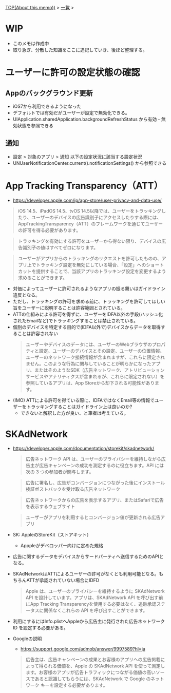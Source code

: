 [TOP(About this memo))](../README.md) > [一覧](./README.md) >



# WIP
* このメモは作成中
* 取り急ぎ、分散した知識をここに追記していき、後ほど整理する。

# ユーザーに許可の設定状態の確認
## Appのバックグラウンド更新
* iOS7から利用できるようになった
* デフォルトでは有効だがユーザーが設定で無効化できる。
* UIApplication.sharedApplication.backgroundRefreshStatus から有効・無効状態を参照できる
## 通知
* 設定 > 対象のアプリ > 通知 以下の設定状況に該当する設定状況
* UNUserNotificationCenter.current().notificationSettings() から参照できる


# App Tracking Transparency（ATT）
* https://developer.apple.com/jp/app-store/user-privacy-and-data-use/
> iOS 14.5、iPadOS 14.5、tvOS 14.5以降では、ユーザーをトラッキングしたり、ユーザーのデバイスの広告識別子にアクセスしたりする際には、AppTrackingTransparency（ATT）のフレームワークを通じてユーザーの許可を得る必要があります。

> トラッキングを有効にする許可をユーザーから得ない限り、デバイスの広告識別子の値はすべてゼロになります。

> ユーザーがアプリからのトラッキングのリクエストを許可したものの、アプリ上でトラッキング設定を無効にしている場合、「設定」へのショートカットを提供することで、当該アプリのトラッキング設定を変更するよう求めることができます。

* 対価によってユーザーに許可されるようなアプリの振る舞いはガイドライン違反となる。
* ただし、トラッキングの許可を求める前に、トラッキングを許可してほしい旨をユーザーに説明することは許容範囲とされている。
* ATTの仕組みによる許可を得ずに、ユーザーをIDFA以外の手段(ハッシュ化されたEmailなど)でトラッキングすることは禁止されている。
* 個別のデバイスを特定する目的で(IDFA以外で)デバイスからデータを取得することは許容されない
    > ユーザーやデバイスのデータには、ユーザーのWebブラウザのプロパティと設定、ユーザーのデバイスとその設定、ユーザーの位置情報、ユーザーのネットワーク接続情報が含まれますが、これらに限定されません。このような行為に関与していることが明らかになったアプリ、またはそのようなSDK（広告ネットワーク、アトリビューションサービスやアナリティクスが含まれるが、これらに限定されない）を参照しているアプリは、App Storeから却下される可能性があります。
* (IMO) ATTによる許可を得ている際に、IDFAではなくEmail等の情報でユーザーをトラッキングすることはガイドライン上は良いのか?
    * できないと解釈した方が良い、と筆者は考えている。

# SKAdNetwork
* https://developer.apple.com/documentation/storekit/skadnetwork/
    > 広告ネットワーク API は、ユーザーのプライバシーを維持しながら広告主が広告キャンペーンの成功を測定するのに役立ちます。API には次の 3 つの参加者が関与します。  

    > 広告に署名し、広告がコンバージョンにつながった後にインストール検証ポストバックを受け取る広告ネットワーク
    
    > 広告ネットワークからの広告を表示するアプリ、またはSafariで広告を表示するウェブサイト
    
    > ユーザーがアプリを利用するとコンバージョン値が更新される広告アプリ
* SK: AppleのStoreKit（ストアキット）
    * Apppleがデベロッパー向けに定めた規格
* 広告に関するデータをデバイスからサードパーティへ送信するためのAPIとなる。
* SKAdNetworkはATTによるユーザーの許可がなくとも利用可能となる。もちろんATTが承認されていない場合にIDFD
    > Apple は、ユーザーのプライバシーを維持するように SKAdNetwork API を設計しています。アプリは、SKAdNetwork API を呼び出す前にApp Tracking Transparencyを使用する必要はなく、追跡承認ステータスに関係なくこれらの API を呼び出すことができます。
* 利用にするにはInfo.plistへAppleから広告主に発行された広告ネットワークID を設定する必要がある。
* Googleの説明
    * https://support.google.com/admob/answer/9997589?hl=ja
    > 広告主は、広告キャンペーンの成果とお客様のアプリへの広告掲載によって得られる価値を、Apple の SKAdNetwork API を使って測定します。お客様のアプリが広告トラフィックにつながる価値の高いソースであると認識してもらうには、SKAdNetwork で Google のネットワーク キーを設定する必要があります。


